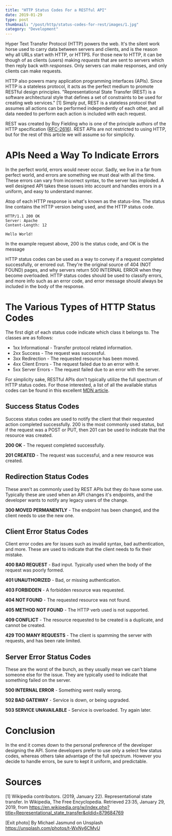 ```yaml
---
title: "HTTP Status Codes For a RESTful API"
date: 2019-01-29
type: post
thumbnail: "/post/http/status-codes-for-rest/images/1.jpg"
category: "Development"
---
```


Hyper Text Transfer Protocol (HTTP) powers the web. It's the silent work horse used to carry data between servers and clients, and is the reason why all URLs start with HTTP, or HTTPS. For those new to HTTP, it can be though of as clients (users) making _requests_ that are sent to servers which then reply back with _responses_. Only servers can make responses, and only clients can make requests.

HTTP also powers many application programming interfaces (APIs). Since HTTP is a stateless protocol, it acts as the perfect medium to promote RESTful design principles. "Representational State Transfer (REST) is a software architectural style that defines a set of constraints to be used for creating web services." [1] Simply put, REST is a stateless protocol that assumes all actions can be performed independently of each other, and all data needed to perform each action is included with each request.

REST was created by Roy Fielding who is one of the principle authors of the HTTP specification ([RFC-2616](https://tools.ietf.org/html/rfc2068)). REST APIs are not restricted to using HTTP, but for the rest of this article we will assume so for simplicity.

# APIs Need a Way To Indicate Errors

In the perfect world, errors would never occur. Sadly, we live in a far from perfect world, and errors are something we must deal with all the time. These errors can vary from incorrect syntax, to the server has imploded. A well designed API takes these issues into account and handles errors in a uniform, and easy to understand manner.

Atop of each HTTP response is what's known as the status-line. The status line contains the HTTP version being used, and the HTTP status code.

```HTTP
HTTP/1.1 200 OK
Server: Apache
Content-Length: 12

Hello World!

```

In the example request above, 200 is the status code, and OK is the message

HTTP status codes can be used as a way to convey if a request completed successfully, or errored out. They're the original source of 404 (NOT FOUND) pages, and why servers return 500 INTERNAL ERROR when they become overloaded. HTTP status codes should be used to classify errors, and more info such as an error code, and error message should always be included in the body of the response.

# The Various Types of HTTP Status Codes

The first digit of each status code indicate which class it belongs to. The classes are as follows:

- 1xx Informational - Transfer protocol related information.
- 2xx Success - The request was successful.
- 3xx Redirection - The requested resource has been moved.
- 4xx Client Errors - The request failed due to an error with it.
- 5xx Server Errors - The request failed due to an error with the server.

For simplicity sake, RESTful APIs don't typically utilize the full spectrum of HTTP status codes. For those interested, a list of all the available status codes can be found in this excellent [MDN article](https://developer.mozilla.org/en-US/docs/Web/HTTP/Status).

## Success Status Codes

Success status codes are used to notify the client that their requested action completed successfully. 200 is the most commonly used status, but if the request was a POST or PUT, then 201 can be used to indicate that the resource was created.

**200 OK** - The request completed successfully.

**201 CREATED** - The request was successful, and a new resource was created.

## Redirection Status Codes

These aren't as commonly used by REST APIs but they do have some use. Typically these are used when an API changes it's endpoints, and the developer wants to notify any legacy users of the change.

**300 MOVED PERMANENTLY** - The endpoint has been changed, and the client needs to use the new one.

## Client Error Status Codes

Client error codes are for issues such as invalid syntax, bad authentication, and more. These are used to indicate that the client needs to fix their mistake.

**400 BAD REQUEST** - Bad input. Typically used when the body of the request was poorly formed.

**401 UNAUTHORIZED** - Bad, or missing authentication.

**403 FORBIDDEN** - A forbidden resource was requested.

**404 NOT FOUND** - The requested resource was not found.

**405 METHOD NOT FOUND** - The HTTP verb used is not supported.

**409 CONFLICT** - The resource requested to be created is a duplicate, and cannot be created.

**429 TOO MANY REQUESTS** - The client is spamming the server with requests, and has been rate limited.

## Server Error Status Codes

These are the worst of the bunch, as they usually mean we can't blame someone else for the issue. They are typically used to indicate that something failed on the server.

**500 INTERNAL ERROR** - Something went really wrong.

**502 BAD GATEWAY** - Service is down, or being upgraded.

**503 SERVICE UNAVAILABLE** - Service is overloaded. Try again later.

# Conclusion

In the end it comes down to the personal preference of the developer designing the API. Some developers prefer to use only a select few status codes, whereas others take advantage of the full spectrum. However you decide to handle errors, be sure to kept it uniform, and predictable.

# Sources

[1] Wikipedia contributors. (2019, January 22). Representational state transfer. In Wikipedia, The Free Encyclopedia. Retrieved 23:35, January 29, 2019, from https://en.wikipedia.org/w/index.php?title=Representational_state_transfer&oldid=879684769

[Exit photo] By Michael Jasmund on Unsplash
https://unsplash.com/photos/t-WxNy6CMyU
